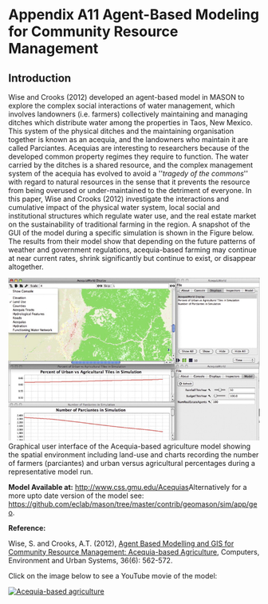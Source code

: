 # Appendix A11 Agent-Based Modeling for Community Resource Management




## Introduction

Wise and Crooks (2012) developed an agent-based model in MASON to explore the complex social interactions of water management, which involves landowners (i.e. farmers) collectively maintaining and managing ditches which distribute water among the properties in Taos, New Mexico. This system of the physical ditches and the maintaining organisation together is known as an acequia, and the landowners who maintain it are called Parciantes. Acequias are interesting to researchers because of the developed common property regimes they require to function. The water carried by the ditches is a shared resource, and the complex management system of the acequia has evolved to avoid a ''*tragedy of the commons*'' with regard to natural resources in the sense that it prevents the resource from being overused or under-maintained to the detriment of everyone. In this paper, Wise and Crooks (2012) investigate the interactions and cumulative impact of the physical water system, local social and institutional structures which regulate water use, and the real estate market on the sustainability of traditional farming in the region. A snapshot of the GUI of the model during a specific simulation is shown in the Figure below. The results from their model show that depending on the future patterns of weather and government regulations, acequia-based farming may continue at near current rates, shrink significantly but continue to exist, or disappear altogether.


![GUI logo](FigureA11.jpg)
Graphical user interface of the Acequia-based agriculture model showing the spatial environment including land-use and charts recording the number of farmers (parciantes) and urban versus agricultural percentages during a representative model run.

**Model Available at:** <http://www.css.gmu.edu/Acequias>Alternatively for a more upto date version of the model see: <https://github.com/eclab/mason/tree/master/contrib/geomason/sim/app/geo>.

**Reference:**

Wise, S. and Crooks, A.T. (2012), [Agent Based Modelling and GIS for Community Resource Management: Acequia-based Agriculture](https://www.sciencedirect.com/science/article/pii/S0198971512000804), Computers, Environment and Urban Systems, 36(6): 562-572.

Click on the image below to see a YouTube movie of the model:

[![Acequia-based agriculture](http://img.youtube.com/vi/mHBnAFd9g0Q/0.jpg)](http://www.youtube.com/watch?v=mHBnAFd9g0Q "Acequia-based agriculture")